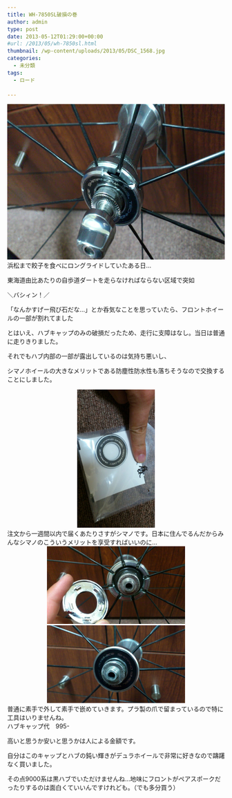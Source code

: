 ```yaml
---
title: WH-7850SL破損の巻
author: admin
type: post
date: 2013-05-12T01:29:00+00:00
#url: /2013/05/wh-7850sl.html
thumbnail: /wp-content/uploads/2013/05/DSC_1568.jpg
categories:
  - 未分類
tags:
  - ロード

---
```

<img border="0" height="360" src="/wp-content/uploads/2013/05/DSC_1568.jpg" width="640" />浜松まで餃子を食べにロングライドしていたある日…

東海道由比あたりの自歩道ダートを走らなければならない区域で突如

＼バシィン！／

「なんかすげー飛び石だな…」とか呑気なことを思っていたら、フロントホイールの一部が割れてました

<div class="separator" style="clear: both; text-align: center;">
</div>



<div class="separator" style="clear: both; text-align: center;">
</div>

とはいえ、ハブキャップのみの破損だったため、走行に支障はなし。当日は普通に走りきりました。

それでもハブ内部の一部が露出しているのは気持ち悪いし、

シマノホイールの大きなメリットである防塵性防水性も落ちそうなので交換することにしました。

<div class="separator" style="clear: both; text-align: center;">
  <img border="0" height="320" src="/wp-content/uploads/2013/05/DSC_1570-576x1024.jpg" width="180" />
</div>

<div class="separator" style="clear: both; text-align: left;">
  注文から一週間以内で届くあたりさすがシマノです。日本に住んでるんだからみんなシマノのこういうメリットを享受すればいいのに…
</div>

<div class="separator" style="clear: both; text-align: center;">
  <img border="0" height="180" src="/wp-content/uploads/2013/05/DSC_1571-1024x576.jpg" width="320" />
</div>



<div class="separator" style="clear: both; text-align: center;">
  <img border="0" height="180" src="/wp-content/uploads/2013/05/DSC_1572-1024x576.jpg" width="320" />
</div>

<div class="separator" style="clear: both; text-align: left;">
  普通に素手で外して素手で嵌めていきます。プラ製の爪で留まっているので特に工具はいりませんね。
</div>

<div class="separator" style="clear: both; text-align: left;">
</div>

<div class="separator" style="clear: both; text-align: left;">
</div>

<div class="separator" style="clear: both; text-align: left;">
  ハブキャップ代　995-&nbsp;
</div>

高いと思うか安いと思うかは人による金額です。

自分はこのキャップとハブの鈍い輝きがデュラホイールで非常に好きなので躊躇なく買いました。

その点9000系は黒ハブでいただけませんね…地味にフロントがペアスポークだったりするのは面白くていいんですけれども。（でも多分買う）

